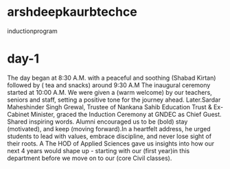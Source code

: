 # arshdeepkaurbtechce
inductionprogram 
# day-1
The day began at 8:30 A.M. with a peaceful and soothing (Shabad Kirtan)
followed by ( tea and snacks) around 9:30 A.M The inaugural ceremony started at 10:00 A.M. We were given a (warm welcome) by our teachers, seniors and staff, setting a positive tone for the journey ahead. Later.Sardar Maheshinder Singh
Grewal, Trustee of Nankana Sahib Education Trust & Ex-Cabinet Minister, graced the Induction Ceremony at GNDEC as Chief Guest. Shared inspiring words. Alumni encouraged us to be (bold) stay (motivated), and keep (moving forward).In a heartfelt address, he urged students to lead with values, embrace discipline, and never lose sight of their roots. A The HOD of Applied Sciences gave us insights into how our next 4 years would shape up - starting with our (first year)in this department before we move on to our (core Civil classes).
